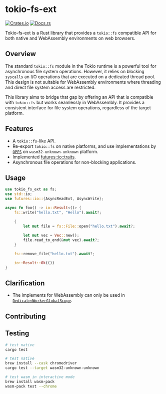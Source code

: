 # tokio-fs-ext

[![Crates.io](https://img.shields.io/crates/v/tokio-fs-ext.svg)](https://crates.io/crates/tokio-fs-ext)
[![Docs.rs](https://docs.rs/tokio-fs-ext/badge.svg)](https://docs.rs/tokio-fs-ext)

Tokio-fs-ext is a Rust library that provides a `tokio::fs` compatible API for both native and WebAssembly environments on web browsers.

## Overview

The standard `tokio::fs` module in the Tokio runtime is a powerful tool for asynchronous file system operations. However, it relies on blocking `syscalls` an I/O operations that are executed on a dedicated thread pool. This design is not suitable for WebAssembly environments where threading and direct file system access are restricted.

This library aims to bridge that gap by offering an API that is compatible with `tokio::fs` but works seamlessly in WebAssembly. It provides a consistent interface for file system operations, regardless of the target platform.

## Features

- A `tokio::fs`-like API.
- Re-export `tokio::fs` on native platforms, and use implementations by [`OPFS`](https://developer.mozilla.org/en-US/docs/Web/API/File_System_API/Origin_private_file_system) on `wasm32-unknown-unknown` platform.
- Implemented [futures::io::traits](https://docs.rs/futures/0.3.31/futures/io/index.html#traits).
- Asynchronous file operations for non-blocking applications.

## Usage

```rust
use tokio_fs_ext as fs;
use std::io;
use futures::io::{AsyncReadExt, AsyncWrite};

async fn foo() -> io::Result<()> {
    fs::write("hello.txt", "Hello").await?;

    {
        let mut file = fs::File::open("hello.txt").await?;
    
        let mut vec = Vec::new();
        file.read_to_end(&mut vec).await?;
    }

    fs::remove_file("hello.txt").await?;

    io::Result::Ok(())
}
```

## Clarification

- The implements for WebAssembly can only be used in [`DedicatedWorkerGlobalScope`](https://developer.mozilla.org/en-US/docs/Web/API/DedicatedWorkerGlobalScope).

## Contributing

## Testing

```bash
# test native
cargo test

# test native
brew install --cask chromedriver
cargo test --target wasm32-unknown-unknown

# test wasm in interactive mode
brew install wasm-pack
wasm-pack test --chrome
```
